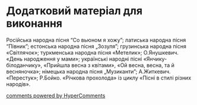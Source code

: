 <div id="hypercomments_widget" class="js-hypercomments-widget invisible"></div>

# Додатковий матеріал для виконання

Російська народна пісня “Со вьюном я хожу”; латиська народна пісня “Півник”; естонська народна пісня „Зозуля”; грузинська народна пісня «Світлячок»; туркменська народна пісня «Метелик»; О.Янушкевич. «День народження у  мами»; українські народні пісні «Янчику-білоданчику», «Прийшла весна з квітами», «Ой весна,  весна, та й весняночка»; німецька народна пісня „Музиканти”; А.Житкевич. «Перестук»; Р.Бойко. «Річкова прохолода» із циклу «Пісні в стилі різних народів». 

<div class="js-hypercomments-container">
    <a href="http://hypercomments.com" class="hc-link" title="comments widget">comments powered by HyperComments</a>
</div>